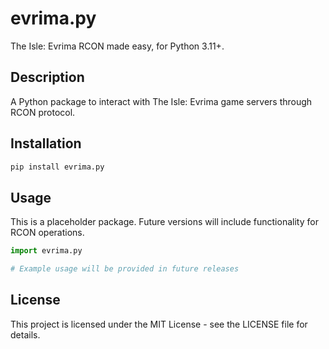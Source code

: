 # evrima.py
The Isle: Evrima RCON made easy, for Python 3.11+.

## Description

A Python package to interact with The Isle: Evrima game servers through RCON protocol.

## Installation

```bash
pip install evrima.py
```

## Usage

This is a placeholder package. Future versions will include functionality for RCON operations.

```python
import evrima.py

# Example usage will be provided in future releases
```

## License

This project is licensed under the MIT License - see the LICENSE file for details.
